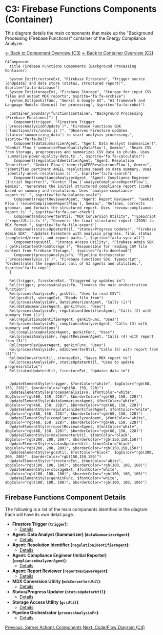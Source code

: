 
# C3: Firebase Functions Components (Container)

This diagram details the main components that make up the "Background Processing (Firebase Functions)" container of the Energy Compliance Analyzer.

[<- Back to Component Overview (C3)](./index.md)
[<- Back to Container Overview (C2)](../c2-containers/index.md)

```mermaid
C4Component
  title Firebase Functions Components (Background Processing Container)

  System_Ext(firestoreExt, "Firebase Firestore", "Trigger source (onUpdate) and data store (status, structured report)", $sprite="fa:fa-database")
  System_Ext(storageExt, "Firebase Storage", "Storage for input CSV files and output MDX reports", $sprite="fa:fa-archive")
  System_Ext(genkitFunc, "Genkit & Google AI", "AI framework and Language Models (Gemini) for processing", $sprite="fa:fa-robot")

  Container_Boundary(functionsContainer, "Background Processing (Firebase Functions)") {
    Component(trigger, "Firestore Trigger (`processAnalysisOnUpdate`)", "Firebase Functions SDK (`functions/src/index.js`)", "Observes Firestore updates (status='summarizing_data') to start analysis processing.", $sprite="fa:fa-bell")
    Component(dataSummarizerAgent, "Agent: Data Analyst (Summarizer)", "Genkit Flow (`summarizePowerQualityDataFlow`), Gemini", "Reads CSV from Storage, preprocesses and summarizes CSV data in chunks. Uses `summarize-power-quality-data.ts`.", $sprite="fa:fa-calculator")
    Component(regulationIdentifierAgent, "Agent: Resolution Identifier", "Genkit Flow (`identifyAEEEResolutionsFlow`), Gemini", "Identifies pertinent ANEEL resolutions based on data summary. Uses `identify-aneel-resolutions.ts`.", $sprite="fa:fa-search")
    Component(complianceAnalyzerAgent, "Agent: Compliance Engineer (Initial Reporter)", "Genkit Flow (`analyzeComplianceReportFlow`), Gemini", "Generates the initial structured compliance report (JSON) based on summary and resolutions. Uses `analyze-compliance-report.ts`.", $sprite="fa:fa-balance-scale")
    Component(reportReviewerAgent, "Agent: Report Reviewer", "Genkit Flow (`reviewComplianceReportFlow`), Gemini", "Refines, corrects grammar, and formats the structured report. Uses `review-compliance-report.ts`.", $sprite="fa:fa-user-check")
    Component(mdxConverterUtil, "MDX Conversion Utility", "TypeScript (`reportUtils.ts`)", "Converts the final structured report (JSON) to MDX format.", $sprite="fa:fa-file-export")
    Component(statusUpdaterUtil, "Status/Progress Updater", "Firebase Admin SDK", "Updates Firestore with analysis progress, final status (completed/error), and report paths.", $sprite="fa:fa-sync-alt")
    Component(gcsUtil, "Storage Access Utility", "Firebase Admin SDK (`getFileContentFromStorage`)", "Responsible for reading CSV file content from Firebase Storage.", $sprite="fa:fa-download")
    Component(processAnalysisFn, "Pipeline Orchestrator (`processAnalysis.js`)", "Firebase Functions SDK, TypeScript", "Orchestrates the sequential call of AI agents and utilities.", $sprite="fa:fa-cogs")
  }

  Rel(trigger, firestoreExt, "Triggered by updates in")
  Rel(trigger, processAnalysisFn, "Invokes the main orchestration function")
  Rel(processAnalysisFn, gcsUtil, "Uses to read CSV")
  Rel(gcsUtil, storageExt, "Reads file from")
  Rel(processAnalysisFn, dataSummarizerAgent, "Calls (1)")
  Rel(dataSummarizerAgent, genkitFunc, "Uses")
  Rel(processAnalysisFn, regulationIdentifierAgent, "Calls (2) with summary from (1)")
  Rel(regulationIdentifierAgent, genkitFunc, "Uses")
  Rel(processAnalysisFn, complianceAnalyzerAgent, "Calls (3) with summary and resolutions")
  Rel(complianceAnalyzerAgent, genkitFunc, "Uses")
  Rel(processAnalysisFn, reportReviewerAgent, "Calls (4) with report from (3)")
  Rel(reportReviewerAgent, genkitFunc, "Uses")
  Rel(processAnalysisFn, mdxConverterUtil, "Calls (5) with report from (4)")
  Rel(mdxConverterUtil, storageExt, "Saves MDX report to")
  Rel(processAnalysisFn, statusUpdaterUtil, "Uses to update progress/status")
  Rel(statusUpdaterUtil, firestoreExt, "Updates data in")


  UpdateElementStyle(trigger, $fontColor="white", $bgColor="rgb(68, 158, 228)", $borderColor="rgb(68, 158, 228)")
  UpdateElementStyle(processAnalysisFn, $fontColor="white", $bgColor="rgb(68, 158, 228)", $borderColor="rgb(68, 158, 228)")
  UpdateElementStyle(dataSummarizerAgent, $fontColor="white", $bgColor="rgb(68, 158, 228)", $borderColor="rgb(68, 158, 228)")
  UpdateElementStyle(regulationIdentifierAgent, $fontColor="white", $bgColor="rgb(68, 158, 228)", $borderColor="rgb(68, 158, 228)")
  UpdateElementStyle(complianceAnalyzerAgent, $fontColor="white", $bgColor="rgb(68, 158, 228)", $borderColor="rgb(68, 158, 228)")
  UpdateElementStyle(reportReviewerAgent, $fontColor="white", $bgColor="rgb(68, 158, 228)", $borderColor="rgb(68, 158, 228)")
  UpdateElementStyle(mdxConverterUtil, $fontColor="black", $bgColor="rgb(200, 200, 200)", $borderColor="rgb(150,150,150)")
  UpdateElementStyle(statusUpdaterUtil, $fontColor="black", $bgColor="rgb(200, 200, 200)", $borderColor="rgb(150,150,150)")
  UpdateElementStyle(gcsUtil, $fontColor="black", $bgColor="rgb(200, 200, 200)", $borderColor="rgb(150,150,150)")
  UpdateElementStyle(firestoreExt, $fontColor="white", $bgColor="rgb(100, 100, 100)", $borderColor="rgb(100, 100, 100)")
  UpdateElementStyle(storageExt, $fontColor="white", $bgColor="rgb(100, 100, 100)", $borderColor="rgb(100, 100, 100)")
  UpdateElementStyle(genkitFunc, $fontColor="white", $bgColor="rgb(100, 100, 100)", $borderColor="rgb(100, 100, 100)")
```

## Firebase Functions Component Details

The following is a list of the main components identified in the diagram. Each will have its own detail page.

*   **Firestore Trigger (`trigger`)**:
    *   [Details](./firebase-functions/trigger.md)
*   **Agent: Data Analyst (Summarizer) (`dataSummarizerAgent`)**:
    *   [Details](./firebase-functions/data-summarizer-agent.md)
*   **Agent: Resolution Identifier (`regulationIdentifierAgent`)**:
    *   [Details](./firebase-functions/regulation-identifier-agent.md)
*   **Agent: Compliance Engineer (Initial Reporter) (`complianceAnalyzerAgent`)**:
    *   [Details](./firebase-functions/compliance-analyzer-agent.md)
*   **Agent: Report Reviewer (`reportReviewerAgent`)**:
    *   [Details](./firebase-functions/report-reviewer-agent.md)
*   **MDX Conversion Utility (`mdxConverterUtil`)**:
    *   [Details](./firebase-functions/mdx-converter-util.md)
*   **Status/Progress Updater (`statusUpdaterUtil`)**:
    *   [Details](./firebase-functions/status-updater-util.md)
*   **Storage Access Utility (`gcsUtil`)**:
    *   [Details](./firebase-functions/gcs-util.md)
*   **Pipeline Orchestrator (`processAnalysisFn`)**:
    *   [Details](./firebase-functions/process-analysis-fn.md)

[Previous: Server Actions Components](./02-server-actions-components.md)
[Next: Code/Flow Diagram (C4)](../../c4-code/index.md)

    